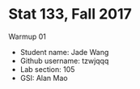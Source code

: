 # Stat 133, Fall 2017

Warmup 01

- Student name: Jade Wang
- Github username: tzwjqqq
- Lab section: 105
- GSI: Alan Mao
